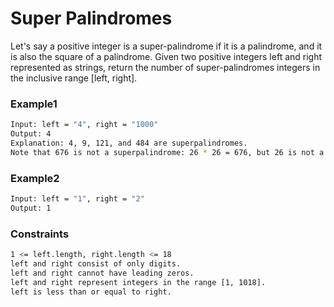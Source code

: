 # Super Palindromes

Let's say a positive integer is a super-palindrome if it is a palindrome, and it is also the square of a palindrome.
Given two positive integers left and right represented as strings, return the number of super-palindromes integers in the inclusive range [left, right].

### Example1
```sh
Input: left = "4", right = "1000"
Output: 4
Explanation: 4, 9, 121, and 484 are superpalindromes.
Note that 676 is not a superpalindrome: 26 * 26 = 676, but 26 is not a palindrome.
```

### Example2
```sh
Input: left = "1", right = "2"
Output: 1
```

### Constraints
```sh
1 <= left.length, right.length <= 18
left and right consist of only digits.
left and right cannot have leading zeros.
left and right represent integers in the range [1, 1018].
left is less than or equal to right.
```
